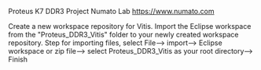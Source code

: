 Proteus K7 DDR3 Project
Numato Lab
https://www.numato.com

 Create a new workspace repository for Vitis. Import the Eclipse workspace from the "Proteus_DDR3_Vitis" folder to your newly created workspace repository. 
 Step for importing files, select File--> import--> Eclipse workspace or zip file--> select Proteus_DDR3_Vitis as your root directory--> Finish